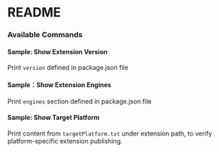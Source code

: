 # README

### Available Commands

#### Sample: Show Extension Version
Print `version` defined in package.json file

#### Sample：Show Extension Engines
Print `engines` section defined in package.json file

#### Sample: Show Target Platform
Print content from `targetPlatform.txt` under extension path, to verify platform-specific extension publishing.